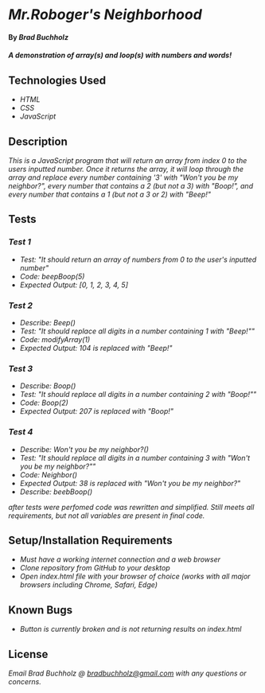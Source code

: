# _Mr.Roboger's Neighborhood_

#### By _**Brad Buchholz**_

#### _A demonstration of array(s) and loop(s) with numbers and words!_
## Technologies Used

* _HTML_
* _CSS_
* _JavaScript_

## Description

_This is a JavaScript program that will return an array from index 0 to the users inputted number. Once it returns the array, it will loop through the array and replace every number containing '3' with "Won't you be my neighbor?", every number that contains a 2 (but not a 3) with "Boop!", and every number that contains a 1 (but not a 3 or 2) with "Beep!"_

## Tests

### _Test 1_
* _Test: "It should return an array of numbers from 0 to the user's inputted number"_
* _Code: beepBoop(5)_
* _Expected Output: [0, 1, 2, 3, 4, 5]_
### _Test 2_
* _Describe: Beep()_
* _Test: "It should replace all digits in a number containing 1 with "Beep!""_
* _Code: modifyArray(1)_
* _Expected Output: 104 is replaced with "Beep!"_
### _Test 3_
* _Describe: Boop()_
* _Test: "It should replace all digits in a number containing 2 with "Boop!""_
* _Code: Boop(2)_
* _Expected Output: 207 is replaced with "Boop!"_
### _Test 4_
* _Describe: Won't you be my neighbor?()_
* _Test: "It should replace all digits in a number containing 3 with "Won't you be my neighbor?""_
* _Code: Neighbor()_
* _Expected Output: 38 is replaced with "Won't you be my neighbor?"_
* _Describe: beebBoop()_

_after tests were perfomed code was rewritten and simplified. Still meets all requirements, but not all variables are present in final code._

## Setup/Installation Requirements

* _Must have a working internet connection and a web browser_
* _Clone repository from GitHub to your desktop_
* _Open index.html file with your browser of choice (works with all major browsers including Chrome, Safari, Edge)_

## Known Bugs

* _Button is currently broken and is not returning results on index.html_

## License

_Email Brad Buchholz @ bradbuchholz@gmail.com with any questions or concerns._
